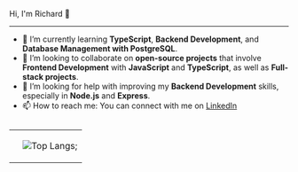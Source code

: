 Hi, I'm Richard 👋
<hr>

- 🌱 I’m currently learning **TypeScript**, **Backend Development**, and **Database Management with PostgreSQL**.
- 👯 I’m looking to collaborate on **open-source projects** that involve **Frontend Development** with **JavaScript** and **TypeScript**, as well as **Full-stack projects**.
- 🤔 I’m looking for help with improving my **Backend Development** skills, especially in **Node.js** and **Express**.
- 📫 How to reach me: You can connect with me on [LinkedIn](https://www.linkedin.com/in/richard-ricciardi-oliveira-biondo-3018bb20b)

##
##

<table>
  <tr>
    <td>
<!--       &nbsp; -->
    </td>
    <td>
      
  ![Top Langs](https://github-readme-stats.vercel.app/api/top-langs/?username=Drahci&layout=compact&theme=onedark);
      
   </td>
  </tr>
</table>
